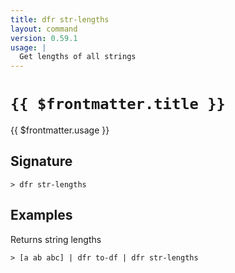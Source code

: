 ```yaml
---
title: dfr str-lengths
layout: command
version: 0.59.1
usage: |
  Get lengths of all strings
---
```


# `{{ $frontmatter.title }}`

<div style='white-space: pre-wrap;'>{{ $frontmatter.usage }}</div>

## Signature

`> dfr str-lengths `

## Examples

Returns string lengths

```shell
> [a ab abc] | dfr to-df | dfr str-lengths
```
